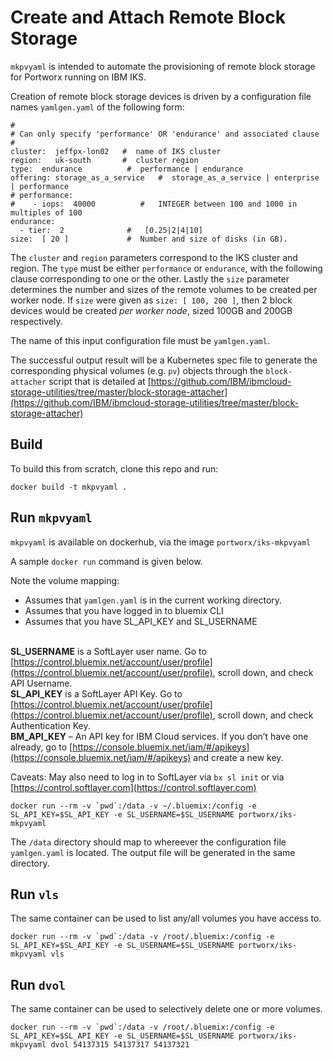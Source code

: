 # Create and Attach Remote Block Storage
`mkpvyaml` is intended to automate the provisioning of remote block storage
for Portworx running on IBM IKS.

Creation of remote block storage devices is driven by a configuration file
names `yamlgen.yaml` of the following form:

```
#
# Can only specify 'performance' OR 'endurance' and associated clause
#
cluster:  jeffpx-lon02   #  name of IKS cluster
region:   uk-south       #  cluster region
type:  endurance          #  performance | endurance
offering: storage_as_a_service   #  storage_as_a_service | enterprise | performance
# performance:
#    - iops:  40000          #   INTEGER between 100 and 1000 in multiples of 100
endurance:
  - tier:  2              #   [0.25|2|4|10]
size:  [ 20 ]             #  Number and size of disks (in GB).  
```

The `cluster` and `region` parameters correspond to the IKS cluster and region.
The `type` must be either `performance` or `endurance`,
with the following clause corresponding to one or the other.
Lastly the `size` parameter determines the number and sizes of the remote volumes
to be created per worker node.
If `size` were given as `size: [ 100, 200 ]`,
then 2 block devices would be created *per worker node*, sized 100GB and 200GB respectively.

The name of this input configuration file must be `yamlgen.yaml`.

The successful output result will be a Kubernetes spec file to generate the corresponding
physical volumes (e.g. `pv`) objects through the `block-attacher` script that
is detailed at [https://github.com/IBM/ibmcloud-storage-utilities/tree/master/block-storage-attacher](https://github.com/IBM/ibmcloud-storage-utilities/tree/master/block-storage-attacher)

## Build
To build this from scratch, clone this repo and run:
```
docker build -t mkpvyaml .
```

## Run `mkpvyaml`

`mkpvyaml` is available on dockerhub, via the image `portworx/iks-mkpvyaml`

A sample `docker run` command is given below.

Note the volume mapping:
* Assumes that `yamlgen.yaml` is in the current working directory.
* Assumes that you have logged in to bluemix CLI
* Assumes that you have SL_API_KEY and SL_USERNAME

<br>**SL_USERNAME** is a SoftLayer user name. Go to [https://control.bluemix.net/account/user/profile](https://control.bluemix.net/account/user/profile), 
scroll down, and check API Username.
<br>**SL_API_KEY** is a SoftLayer API Key. Go to [https://control.bluemix.net/account/user/profile](https://control.bluemix.net/account/user/profile), 
scroll down, and check Authentication Key.
<br>**BM_API_KEY** – An API key for IBM Cloud services. If you don’t have one already, go to 
[https://console.bluemix.net/iam/#/apikeys](https://console.bluemix.net/iam/#/apikeys) and create a new key.

Caveats:  May also need to log in to SoftLayer via `bx sl init` or via [https://control.softlayer.com](https://control.softlayer.com)

```
docker run --rm -v `pwd`:/data -v ~/.bluemix:/config -e SL_API_KEY=$SL_API_KEY -e SL_USERNAME=$SL_USERNAME portworx/iks-mkpvyaml
```

The `/data` directory should map to whereever the configuration file `yamlgen.yaml` is located.
The output file will be generated in the same directory.

## Run `vls`
The same container can be used to list any/all volumes you have access to.

```
docker run --rm -v `pwd`:/data -v /root/.bluemix:/config -e SL_API_KEY=$SL_API_KEY -e SL_USERNAME=$SL_USERNAME portworx/iks-mkpvyaml vls
```

## Run `dvol`
The same container can be used to selectively delete one or more volumes.

```
docker run --rm -v `pwd`:/data -v /root/.bluemix:/config -e SL_API_KEY=$SL_API_KEY -e SL_USERNAME=$SL_USERNAME portworx/iks-mkpvyaml dvol 54137315 54137317 54137321
```

